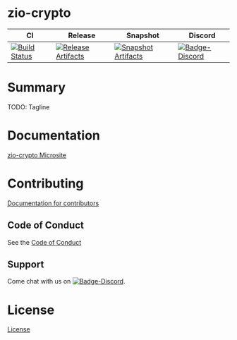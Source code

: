# zio-crypto

| CI | Release | Snapshot | Discord |
| --- | --- | --- | --- |
| [![Build Status][Badge-Circle]][Link-Circle] | [![Release Artifacts][Badge-SonatypeReleases]][Link-SonatypeReleases] | [![Snapshot Artifacts][Badge-SonatypeSnapshots]][Link-SonatypeSnapshots] | [![Badge-Discord]][Link-Discord] |

# Summary
TODO: Tagline

# Documentation
[zio-crypto Microsite](https://zio.github.io/zio-crypto/)

# Contributing
[Documentation for contributors](https://zio.github.io/zio-crypto/docs/about/about_contributing)

## Code of Conduct

See the [Code of Conduct](https://zio.github.io/zio-crypto/docs/about/about_coc)

## Support

Come chat with us on [![Badge-Discord]][Link-Discord].


# License
[License](LICENSE)

[Badge-SonatypeReleases]: https://img.shields.io/nexus/r/https/oss.sonatype.org/dev.zio/zio-crypto_2.12.svg "Sonatype Releases"
[Badge-SonatypeSnapshots]: https://img.shields.io/nexus/s/https/oss.sonatype.org/dev.zio/zio-crypto_2.12.svg "Sonatype Snapshots"
[Badge-Discord]: https://img.shields.io/discord/629491597070827530?logo=discord "chat on discord"
[Badge-Circle]: https://circleci.com/gh/zio/zio-crypto.svg?style=svg "circleci"
[Link-Circle]: https://circleci.com/gh/zio/zio-crypto "circleci"
[Link-SonatypeReleases]: https://oss.sonatype.org/content/repositories/releases/dev/zio/zio-crypto_2.12/ "Sonatype Releases"
[Link-SonatypeSnapshots]: https://oss.sonatype.org/content/repositories/snapshots/dev/zio/zio-crypto_2.12/ "Sonatype Snapshots"
[Link-Discord]: https://discord.gg/2ccFBr4 "Discord"

